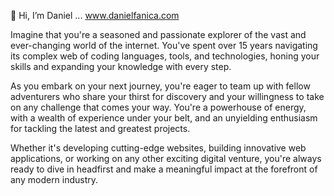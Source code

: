 👋 Hi, I’m Daniel ... www.danielfanica.com

Imagine that you're a seasoned and passionate explorer of the vast and ever-changing world of the internet. You've spent over 15 years navigating its complex web of coding languages, tools, and technologies, honing your skills and expanding your knowledge with every step.

As you embark on your next journey, you're eager to team up with fellow adventurers who share your thirst for discovery and your willingness to take on any challenge that comes your way. You're a powerhouse of energy, with a wealth of experience under your belt, and an unyielding enthusiasm for tackling the latest and greatest projects.

Whether it's developing cutting-edge websites, building innovative web applications, or working on any other exciting digital venture, you're always ready to dive in headfirst and make a meaningful impact at the forefront of any modern industry.
